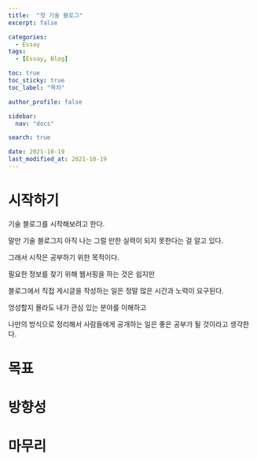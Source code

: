 ```yaml
---
title:  "첫 기술 블로그" 
excerpt: false

categories:
  - Essay
tags:
  - [Essay, Blog]

toc: true
toc_sticky: true
toc_label: "목차"

author_profile: false

sidebar:
  nav: "docs"

search: true

date: 2021-10-19
last_modified_at: 2021-10-19
---
```

<!--  공지사항 - {: .notice--success} -->
<!--  버튼 추가 - [Text](#link){: .btn .btn--success} -->

<!-- ![essay-1](https://github.com/on99yu/on99yu.github.io/blob/master/images/essay-1.jpg?raw=true)
{: .text-center} -->


# 시작하기

기술 블로그를 시작해보려고 한다.

말만 기술 블로그지 아직 나는 그럴 만한 실력이 되지 못한다는 걸 알고 있다.


그래서 시작은 공부하기 위한 목적이다.

필요한 정보를 찾기 위해 웹서핑을 하는 것은 쉽지만

블로그에서 직접 게시글을 작성하는 일은 정말 많은 시간과 노력이 요구된다.

엉성할지 몰라도 내가 관심 있는 분야를 이해하고

나만의 방식으로 정리해서 사람들에게 공개하는 일은 좋은 공부가 될 것이라고 생각한다.


# 목표
<!--

솔직히 말하면 대학생 2학년이 되어서도 혼자서 할수있는게 없다


나는 어떤 일을 수행할때 그 일에 대한 목적과 방향성을 문장으로 만들어 놓는것을 좋아한다

지금까지는 남에게 보여줄일이 없으니 머리속에서만 집어넣고 필요할때마다 꺼내어 사용했지만

정말 문장으로 

자신이 무엇을 하고있는지 문장으로 표현해서 설명하려고하면  

왜

이 블로그는 제가 관심있는 분야의 내용을 데이터화시키고 정제하여
웹페이지를 하나 개설해 퍼블리싱하는데까지의 목적이 있습니다

한가지의 주요 목표가있지만

이 프로젝트를 진행하면서 내가 얻어가는 것으 여러가지일것이라고 예상한다
보통 한가지 목적에 몰두하다보면 시간이 지날수록 문제 막히가 답답해지면
내가 향해가는길에 대한 방향성과 정체성에 혼돈이 와 지루해질수있다
내가 이것으로 부터 얻어가는것이 다양하다고 생각하면 쉽게 지치기 않을수있다고 생각한다 

내가 이 웹페이지를 만들면서 배우는것은
1. 데이터베이스 다루기
2. 웹 제작의 숙련도향상/ 스킬향상
3. 자료를 공부하면서 영어 독해능력 향상
4. 내 실생활에서 사용가능 유용

-->
# 방향성

<!--

솔직히 말씀드리자면 지금 저의 개발 수준은 굉장히 낮습니다
Github 블로그를 개설하고 커스텀 하는대도 오랜시간 애를 먹어서 포스팅 하나 
마음에 들게 올리는데까지 포기하고싶었던적이 많았습니다..

하지만 또 처음이 어렵다라는것을 알고있거든요. 여기서 포기해버리면 어떤일도 해내지 못하지않을까 생각합니다. 오래 달리기를 하는데 처음부터 속도를 올리면 안되잖아요? ㅎㅎ
조금씩 조금씩 차근차근 해나가보려고 합니다
그렇게 해서 처음에는 1달에 1게시물은 무조건 올리기 

긴글을 읽어 내려갈때, 집중이 흐트러지지않고 정돈이 잘 된 글을 쓰고 싶습니다
블로그에 모든 정보를 적는다고해도 사람들은 자신이 필요한 정보만 찾아가게되기 마련이라고 생각합니다
그 과정에서 글에대한 지루함, 어수선함을 피하기위해 노력할겁니다

-->

# 마무리

<!-- 
누구라도 블로그를 시작할수있지 않을까 하는생각이 든다

공개적(방문자는 아무도없지만)인 곳에 제 생각들을 정리하여 적는일이 처음이여서
어색함을 느끼고있습니다
글쓰기라는게 이렇게 어려운 일인지를 이번에 깨달아 정말 많은 시간과 노력이 투자되야 할것같아요 ㅎㅎ..


이 블로그의 외관, 디자인도 신경쓰면서 적잘한 디자인 감각도 길러나가려고하는데 불편하시거나 수정했으면 좋을것같은 부분은 언제든지 피드백 해주시면 감사하겠습니다.

-->